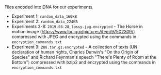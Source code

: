 Files encoded into DNA for our experiments. 
- Experiment 1: `random_data_160KB`
- Experiment 2: `random_data_224KB`
- Experiments 3-8: `2019-03-28_lossy.jpg.encrypted` - The Horse in motion image (https://www.loc.gov/pictures/item/97502309/) compressed with JPEG and encrypted using the commands in `encryption_commands.txt`
- Experiment 9: `288.tar.gz.encrypted` - A collection of texts (UN declaration of human rights, Charles Darwin's "On the Origin of Species" and Richard Feynman's speech "There's Plenty of Room at the Bottom") compressed with bzip2 and encrypted using the commands in `encryption_commands.txt`
